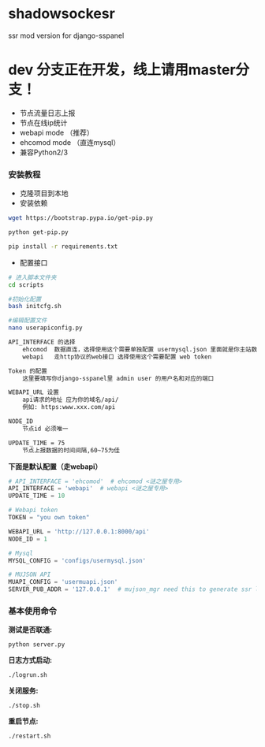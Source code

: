 # shadowsockesr
ssr mod version for django-sspanel

# dev 分支正在开发，线上请用master分支！


* 节点流量日志上报
* 节点在线ip统计
* webapi mode  （推荐）
* ehcomod mode （直连mysql）
* 兼容Python2/3

### 安装教程


* 克隆项目到本地
* 安装依赖
```sh
wget https://bootstrap.pypa.io/get-pip.py

python get-pip.py

pip install -r requirements.txt
```

* 配置接口

```sh
# 进入脚本文件夹
cd scripts

#初始化配置
bash initcfg.sh

#编辑配置文件
nano userapiconfig.py

API_INTERFACE 的选择
    ehcomod  数据直连，选择使用这个需要单独配置 usermysql.json 里面就是你主站数据库的配置
    webapi   走http协议的web接口 选择使用这个需要配置 web token

Token 的配置
    这里要填写你django-sspanel里 admin user 的用户名和对应的端口

WEBAPI_URL 设置
    api请求的地址 应为你的域名/api/
    例如: https:www.xxx.com/api

NODE_ID
    节点id 必须唯一

UPDATE_TIME = 75
    节点上报数据的时间间隔,60~75为佳
```

**下面是默认配置（走webapi）**

```python
# API_INTERFACE = 'ehcomod'  # ehcomod <谜之屋专用>
API_INTERFACE = 'webapi'  # webapi <谜之屋专用>
UPDATE_TIME = 10

# Webapi token
TOKEN = "you own token"

WEBAPI_URL = 'http://127.0.0.1:8000/api'
NODE_ID = 1

# Mysql
MYSQL_CONFIG = 'configs/usermysql.json'

# MUJSON API
MUAPI_CONFIG = 'usermuapi.json'
SERVER_PUB_ADDR = '127.0.0.1'  # mujson_mgr need this to generate ssr link
```

### 基本使用命令

**测试是否联通:**

`python server.py`

**日志方式启动:**

`./logrun.sh`

**关闭服务:**

`./stop.sh`

**重启节点:**

`./restart.sh`
